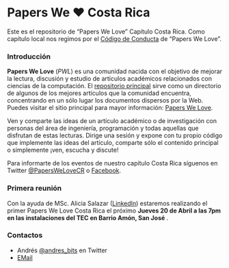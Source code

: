 # Papers We ❤ Costa Rica

Este es el repositorio de “Papers We Love” Capítulo Costa Rica. Como capítulo local nos regimos por el [Código de Conducta](https://github.com/papers-we-love/costa-rica/blob/master/code-of-conduct.md) de “Papers We Love”.

### Introducción

**Papers We Love** (*PWL*) es una comunidad nacida con el objetivo de mejorar la lectura, discusión y estudio de artículos académicos relacionados con ciencias de la computación. El [repositorio principal](https://github.com/papers-we-love/papers-we-love) sirve como un directorio de algunos de los mejores artículos que la comunidad encuentra, concentrando en un sólo lugar los documentos dispersos por la Web. Puedes visitar el sitio principal para mayor información: [Papers We Love](http://paperswelove.org).

Ven y comparte las ideas de un artículo académico o de investigación con personas del área de ingeniería, programación y todas aquellas que disfrutan de estas lecturas. Dirige una sesión y expone con tu propio código que implemente las ideas del artículo, comparte sólo el contenido principal o simplemente ¡ven, escucha y discute!

Para informarte de los eventos de nuestro capítulo Costa Rica síguenos en Twitter [@PapersWeLoveCR](https://twitter.com/paperswelovecr) o [Facebook](https://www.facebook.com/groups/618476168353859/).

### Primera reunión

Con la ayuda de MSc. Alicia Salazar ([LinkedIn](https://www.linkedin.com/in/alicia-salazar-22724a41/)) estaremos realizando el primer Papers We Love Costa Rica el próximo **Jueves 20 de Abril a las 7pm en las instalaciones del TEC en Barrio Amón, San José** .

### Contactos

- Andrés [@andres_bits](https://twitter.com/andres_bits) en Twitter 
- [EMail](papers.we.love.cr@gmail.com)
